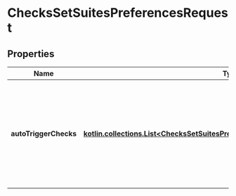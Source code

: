 
# ChecksSetSuitesPreferencesRequest

## Properties
Name | Type | Description | Notes
------------ | ------------- | ------------- | -------------
**autoTriggerChecks** | [**kotlin.collections.List&lt;ChecksSetSuitesPreferencesRequestAutoTriggerChecksInner&gt;**](ChecksSetSuitesPreferencesRequestAutoTriggerChecksInner.md) | Enables or disables automatic creation of CheckSuite events upon pushes to the repository. Enabled by default. |  [optional]



